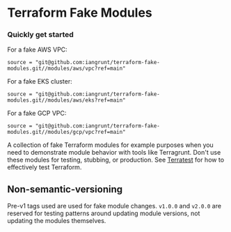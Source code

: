# Terraform Fake Modules

### Quickly get started

For a fake AWS VPC:
```
source = "git@github.com:iangrunt/terraform-fake-modules.git//modules/aws/vpc?ref=main"

```

For a fake EKS cluster:
```
source = "git@github.com:iangrunt/terraform-fake-modules.git//modules/aws/eks?ref=main"

```

For a fake GCP VPC:
```
source = "git@github.com:iangrunt/terraform-fake-modules.git//modules/gcp/vpc?ref=main"

```

A collection of fake Terraform modules for example purposes when you need to demonstrate module behavior with tools like Terragrunt. Don't use these modules for testing, stubbing, or production. See [Terratest](https://terratest.gruntwork.io/) for how to effectively test Terraform.

## Non-semantic-versioning
Pre-v1 tags used are used for fake module changes. `v1.0.0` and `v2.0.0` are reserved for testing patterns around updating module versions, not updating the modules themselves.


<!-- BEGIN_TF_DOCS -->

<!-- END_TF_DOCS -->
